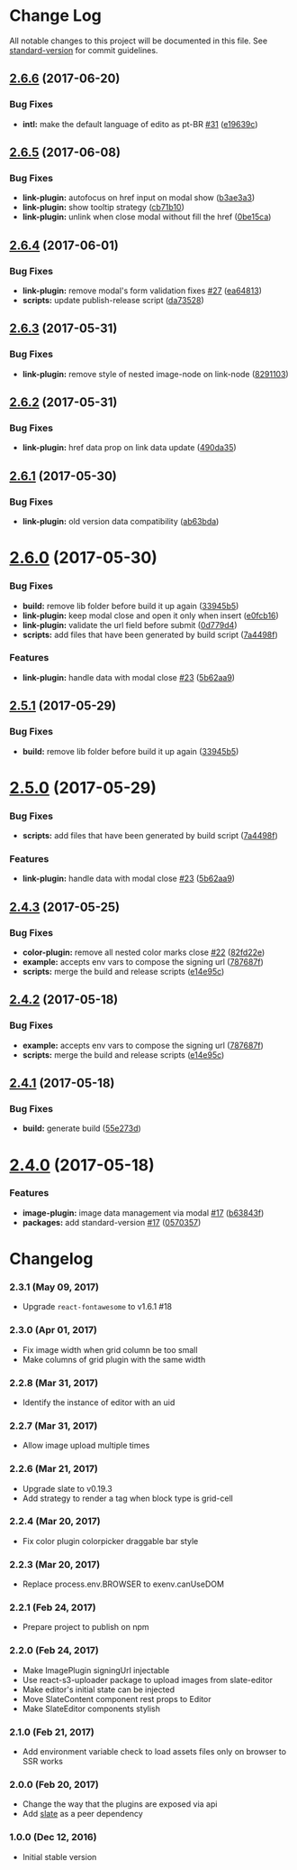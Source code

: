# Change Log

All notable changes to this project will be documented in this file. See [standard-version](https://github.com/conventional-changelog/standard-version) for commit guidelines.

<a name="2.6.6"></a>
## [2.6.6](https://github.com/nossas/slate-editor/compare/v2.6.5...v2.6.6) (2017-06-20)


### Bug Fixes

* **intl:** make the default language of edito as pt-BR [#31](https://github.com/nossas/slate-editor/issues/31) ([e19639c](https://github.com/nossas/slate-editor/commit/e19639c))



<a name="2.6.5"></a>
## [2.6.5](https://github.com/nossas/slate-editor/compare/v2.6.4...v2.6.5) (2017-06-08)


### Bug Fixes

* **link-plugin:** autofocus on href input on modal show ([b3ae3a3](https://github.com/nossas/slate-editor/commit/b3ae3a3))
* **link-plugin:** show tooltip strategy ([cb71b10](https://github.com/nossas/slate-editor/commit/cb71b10))
* **link-plugin:** unlink when close modal without fill the href ([0be15ca](https://github.com/nossas/slate-editor/commit/0be15ca))



<a name="2.6.4"></a>
## [2.6.4](https://github.com/nossas/slate-editor/compare/v2.6.3...v2.6.4) (2017-06-01)


### Bug Fixes

* **link-plugin:** remove modal's form validation fixes [#27](https://github.com/nossas/slate-editor/issues/27) ([ea64813](https://github.com/nossas/slate-editor/commit/ea64813))
* **scripts:** update publish-release script ([da73528](https://github.com/nossas/slate-editor/commit/da73528))



<a name="2.6.3"></a>
## [2.6.3](https://github.com/nossas/slate-editor/compare/v2.6.2...v2.6.3) (2017-05-31)


### Bug Fixes

* **link-plugin:** remove style of nested image-node on link-node ([8291103](https://github.com/nossas/slate-editor/commit/8291103))



<a name="2.6.2"></a>
## [2.6.2](https://github.com/nossas/slate-editor/compare/v2.6.1...v2.6.2) (2017-05-31)


### Bug Fixes

* **link-plugin:** href data prop on link data update ([490da35](https://github.com/nossas/slate-editor/commit/490da35))



<a name="2.6.1"></a>
## [2.6.1](https://github.com/nossas/slate-editor/compare/v2.6.0...v2.6.1) (2017-05-30)


### Bug Fixes

* **link-plugin:** old version data compatibility ([ab63bda](https://github.com/nossas/slate-editor/commit/ab63bda))



<a name="2.6.0"></a>
# [2.6.0](https://github.com/nossas/slate-editor/compare/v2.4.3...v2.6.0) (2017-05-30)


### Bug Fixes

* **build:** remove lib folder before build it up again ([33945b5](https://github.com/nossas/slate-editor/commit/33945b5))
* **link-plugin:** keep modal close and open it only when insert ([e0fcb16](https://github.com/nossas/slate-editor/commit/e0fcb16))
* **link-plugin:** validate the url field before submit ([0d779d4](https://github.com/nossas/slate-editor/commit/0d779d4))
* **scripts:** add files that have been generated by build script ([7a4498f](https://github.com/nossas/slate-editor/commit/7a4498f))


### Features

* **link-plugin:** handle data with modal close [#23](https://github.com/nossas/slate-editor/issues/23) ([5b62aa9](https://github.com/nossas/slate-editor/commit/5b62aa9))



<a name="2.5.1"></a>
## [2.5.1](https://github.com/nossas/slate-editor/compare/v2.4.3...v2.5.1) (2017-05-29)


### Bug Fixes

* **build:** remove lib folder before build it up again ([33945b5](https://github.com/nossas/slate-editor/commit/33945b5))



<a name="2.5.0"></a>
# [2.5.0](https://github.com/nossas/slate-editor/compare/v2.4.3...v2.5.0) (2017-05-29)


### Bug Fixes

* **scripts:** add files that have been generated by build script ([7a4498f](https://github.com/nossas/slate-editor/commit/7a4498f))


### Features

* **link-plugin:** handle data with modal close [#23](https://github.com/nossas/slate-editor/issues/23) ([5b62aa9](https://github.com/nossas/slate-editor/commit/5b62aa9))



<a name="2.4.3"></a>
## [2.4.3](https://github.com/nossas/slate-editor/compare/v2.4.1...v2.4.3) (2017-05-25)


### Bug Fixes

* **color-plugin:** remove all nested color marks close [#22](https://github.com/nossas/slate-editor/issues/22) ([82fd22e](https://github.com/nossas/slate-editor/commit/82fd22e))
* **example:** accepts env vars to compose the signing url ([787687f](https://github.com/nossas/slate-editor/commit/787687f))
* **scripts:** merge the build and release scripts ([e14e95c](https://github.com/nossas/slate-editor/commit/e14e95c))



<a name="2.4.2"></a>
## [2.4.2](https://github.com/nossas/slate-editor/compare/v2.4.1...v2.4.2) (2017-05-18)


### Bug Fixes

* **example:** accepts env vars to compose the signing url ([787687f](https://github.com/nossas/slate-editor/commit/787687f))
* **scripts:** merge the build and release scripts ([e14e95c](https://github.com/nossas/slate-editor/commit/e14e95c))



<a name="2.4.1"></a>
## [2.4.1](https://github.com/nossas/slate-editor/compare/v2.4.0...v2.4.1) (2017-05-18)


### Bug Fixes

* **build:** generate build ([55e273d](https://github.com/nossas/slate-editor/commit/55e273d))



<a name="2.4.0"></a>
# [2.4.0](https://github.com/nossas/slate-editor/compare/v2.3.1...v2.4.0) (2017-05-18)


### Features

* **image-plugin:** image data management via modal [#17](https://github.com/nossas/slate-editor/issues/17) ([b63843f](https://github.com/nossas/slate-editor/commit/b63843f))
* **packages:** add standard-version [#17](https://github.com/nossas/slate-editor/issues/17) ([0570357](https://github.com/nossas/slate-editor/commit/0570357))



# Changelog

### 2.3.1 (May 09, 2017)

- Upgrade `react-fontawesome` to v1.6.1 #18

### 2.3.0 (Apr 01, 2017)

- Fix image width when grid column be too small
- Make columns of grid plugin with the same width

### 2.2.8 (Mar 31, 2017)

- Identify the instance of editor with an uid

### 2.2.7 (Mar 31, 2017)

- Allow image upload multiple times

### 2.2.6 (Mar 21, 2017)

- Upgrade slate to v0.19.3
- Add strategy to render a <td /> tag when block type is grid-cell

### 2.2.4 (Mar 20, 2017)

- Fix color plugin colorpicker draggable bar style

### 2.2.3 (Mar 20, 2017)

- Replace process.env.BROWSER to exenv.canUseDOM

### 2.2.1 (Feb 24, 2017)

- Prepare project to publish on npm

### 2.2.0 (Feb 24, 2017)

- Make ImagePlugin signingUrl injectable
- Use react-s3-uploader package to upload images from slate-editor
- Make editor's initial state can be injected
- Move SlateContent component rest props to Editor
- Make SlateEditor components stylish

### 2.1.0 (Feb 21, 2017)

- Add environment variable check to load assets files only on browser to SSR works

### 2.0.0 (Feb 20, 2017)

- Change the way that the plugins are exposed via api
- Add [slate](https://github.com/ianstormtaylor/slate) as a peer dependency

### 1.0.0 (Dec 12, 2016)

- Initial stable version
